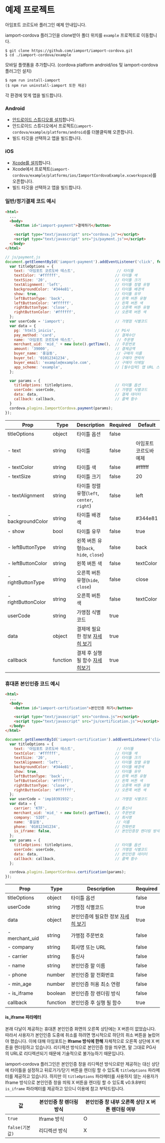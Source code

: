 # 예제 프로젝트

아임포트 코르도바 플러그인 예제 안내입니다.

iamport-cordova 플러그인을 clone받아 폴더 위치를 `example` 프로젝트로 이동합니다.

```
$ git clone https://github.com/iamport/iamport-cordova.git
$ cd ./iamport-cordova/example
```

모바일 플랫폼을 추가합니다.
(cordova platform android/ios 및 iamport-cordova 플러그인 설치)

```
$ npm run install-iamport
($ npm run uninstall-iamport 또한 제공)
```

각 환경에 맞게 앱을 빌드합니다.

### Android
- [안드로이드 스튜디오를 설치](https://developer.android.com/studio)합니다.
- 안드로이드 스튜디오에서 프로젝트(`iamport-cordova/example/platforms/android`)를 더블클릭해 오픈합니다.
- 빌드 타깃을 선택하고 앱을 빌드합니다.

### iOS
- [Xcode를 설치](https://developer.apple.com/xcode/)합니다.
- Xcode에서 프로젝트(`iamport-cordova/example/platforms/ios/IamportCordovaExample.xcworkspace`)를 오픈합니다.
- 빌드 타깃을 선택하고 앱을 빌드합니다.

### 일반/정기결제 코드 예시
```html
<html>
  ...
  <body>
    <button id="iamport-payment">결제하기</button>

    <script type="text/javascript" src="cordova.js"></script>
    <script type="text/javascript" src="js/payment.js"></script>
  </body>
</html>
```

```javascript
// js/payment.js
document.getElementById('iamport-payment').addEventListener('click', function() {
  var titleOptions = {
    text: '아임포트 코르도바 테스트',                   // 타이틀
    textColor: '#ffffff',                         // 타이틀 색
    textSize: '20',                               // 타이틀 크기
    textAlignment: 'left',                        // 타이틀 정렬 유형
    backgroundColor: '#344e81',                   // 타이틀 배경색
    show: true,                                   // 타이틀 유무
    leftButtonType: 'back',                       // 왼쪽 버튼 유형
    leftButtonColor: '#ffffff',                   // 왼쪽 버튼 색
    rightButtonType: 'close',                     // 오른쪽 버튼 유형
    rightButtonColor: '#ffffff',                  // 오른쪽 버튼 색
  };
  var userCode = 'iamport';                       // 가맹점 식별코드
  var data = {
    pg: 'html5_inicis',                           // PG사
    pay_method: 'card',                           // 결제수단
    name: '아임포트 코르도바 테스트',                   // 주문명
    merchant_uid: 'mid_' + new Date().getTime(),  // 주문번호
    amount: '39000',                              // 결제금액
    buyer_name: '홍길동',                           // 구매자 이름
    buyer_tel: '01012341234',                     // 구매자 연락처
    buyer_email: 'example@example.com',           // 구매자 이메일
    app_scheme: 'example',                        // [필수입력] 앱 URL 스킴
  };

  var params = {
    titleOptions: titleOptions,                   // 타이틀 옵션
    userCode: userCode,                           // 가맹점 식별코드
    data: data,                                   // 결제 데이터
    callback: callback,                           // 콜백 함수
  }
  cordova.plugins.IamportCordova.payment(params);
});
```

| Prop               | Type     |  Description                                               | Required | Default          |
| ------------------ | -------- | ---------------------------------------------------------- | -------- | ---------------- |
| titleOptions       | object   | 타이틀 옵션                                                   | false    |                  |
| - text             | string   | 타이틀                                                       | false    | 아임포트 코르도바 예제 |
| - textColor        | string   | 타이틀 색                                                    | false     | #ffffff          |
| - textSize         | string   | 타이틀 크기                                                   | false     | 20               |
| - textAlignment    | string   | 타이틀 정렬 유형(`left`, `center`, `right`)                    | false     | left             |  
| - backgroundColor  | string   | 타이틀 배경색                                                  | false    | #344e81           |
| - show             | bool     | 타이틀 유무                                                   | false    | true               |
| - leftButtonType   | string   | 왼쪽 버튼 유형(`back`, `hide`, `close`)                        | false    | back              |
| - leftButtonColor  | string   | 왼쪽 버튼 색                                                  | false    | textColor         |
| - rightButtonType  | string   | 오른쪽 버튼 유형(`hide`, `close`)                              | false    | close             |
| - rightButtonColor | string   | 오른쪽 버튼 색                                                 | false    | textColor         |
| userCode           | string   | 가맹점 식별코드                                                 | true     |                   |
| data               | object   | 결제에 필요한 정보 [자세히 보기](https://docs.iamport.kr/tech/imp) | true     |                   |
| callback           | function | 결제 후 실행 될 함수 [자세히보기](#callback)                       | true     |                   |


### 휴대폰 본인인증 코드 예시
```html
<html>
  ...
  <body>
    <button id="iamport-certification">본인인증 하기</button>

    <script type="text/javascript" src="cordova.js"></script>
    <script type="text/javascript" src="js/certification.js"></script>
  </body>
</html>
```

```javascript
document.getElementById('iamport-certification').addEventListener('click', function() {
  var titleOptions = {
    text: '아임포트 코르도바 테스트',                   // 타이틀
    textColor: '#ffffff',                         // 타이틀 색
    textSize: '20',                               // 타이틀 크기
    textAlignment: 'left',                        // 타이틀 정렬 유형
    backgroundColor: '#344e81',                   // 타이틀 배경색
    show: true,                                   // 타이틀 유무
    leftButtonType: 'back',                       // 왼쪽 버튼 유형
    leftButtonColor: '#ffffff',                   // 왼쪽 버튼 색
    rightButtonType: 'close',                     // 오른쪽 버튼 유형
    rightButtonColor: '#ffffff',                  // 오른쪽 버튼 색
  };
  var userCode = 'imp10391932';                   // 가맹점 식별코드
  var data = {
    carrier: 'KTF',                               // 통신사
    merchant_uid: 'mid_' + new Date().getTime(),  // 주문번호
    company: 'SIOT',                              // 회사명
    name: '홍길동',                                 // 이름
    phone: '01012341234',                         // 전화번호
    is_iframe: false,                             // 본인인증창 렌더링 방식
  };
  var params = {
    titleOptions: titleOptions,                   // 타이틀 옵션
    userCode: userCode,                           // 가맹점 식별코드
    data: data,                                   // 본인인증 데이터
    callback: callback,                           // 콜백 함수
  };

  cordova.plugins.IamportCordova.certification(params);
});
```

| Prop          | Type          |  Description                       | Required   |
| ------------- | ------------- | ---------------------------------- | ---------- |
| titleOptions  | object        | 타이틀 옵션                           | false      |
| userCode      | string        | 가맹점 식별코드                        | true       |
| data          | object        | 본인인증에 필요한 정보 [자세히 보기](https://https://docs.iamport.kr/tech/mobile-authentication#call-authentication)      | true       |
| - merchant_uid| string        | 가맹점 주문번호                        | false      |
| - company     | string        | 회사명 또는 URL                       | false      |
| - carrier     | string        | 통신사                               | false      |
| - name        | string        | 본인인증 할 이름                        | false      |
| - phone       | number        | 본인인증 할 전화번호                     | false      |
| - min_age     | number        | 본인인증 허용 최소 연령                  | false      |
| - is_iframe   | boolean       | 본인인증 창 렌더링 방식                  | false      |
| callback      | function      | 본인인증 후 실행 될 함수                 | true       |

#### is_iframe 파라메터
본래 다날이 제공하는 휴대폰 본인인증 화면의 오른쪽 상단에는 X 버튼이 없었습니다. 따라서 사용자가 본인인증 도중에 취소를 하려면 명시적으로 하단의 취소 버튼을 눌렀어야 했습니다. 이에 대해 아임포트는 **Iframe 방식에 한해** 자체적으로 오른쪽 상단에 X 버튼을 렌더링하고 있습니다. 리디렉션 방식으로 본인인증 창을 띄우면, 말 그대로 PG사의 URL로 리디렉션되기 때문에 기술적으로 불가능하기 때문입니다.

iamport-cordova 플러그인은 본인인증 창을 리디렉션 방식으로만 제공하는 대신 상단에 타이틀을 설정하고 뒤로가기/닫기 버튼을 렌더링 할 수 있도록 `titleOptions` 파라메터를 제공하고 있습니다. 하지만 이 `titleOptions` 파라메터를 사용하지 않는 사용자가 Iframe 방식으로 본인인증 창을 띄워 X 버튼을 렌더링 할 수 있도록 v0.9.8부터 `is_iframe` 파라메터를 제공하고 있으니 이용에 참고 부탁드립니다.

| 값 | 본인인증 창 렌더링 방식 | 본인인증 창 내부 오른쪽 상단 X 버튼 렌더링 여부 |
| - | - | - |
| `true` | Iframe 방식 | O |
| `false(기본값)` | 리디렉션 방식 | X |
